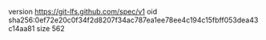 version https://git-lfs.github.com/spec/v1
oid sha256:0ef72e20c0f34f2d8207f34ac787ea1ee78ee4c194c15fbff053dea43c14aa81
size 562
